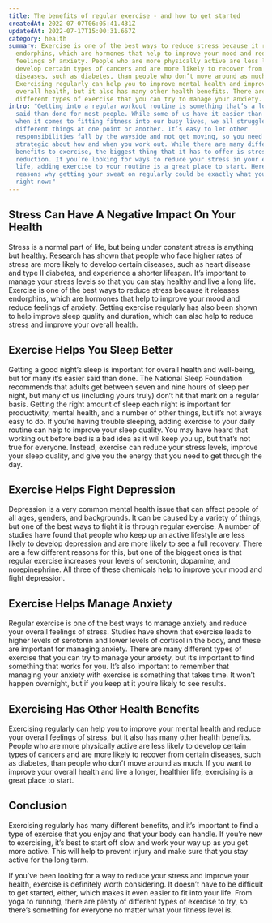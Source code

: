 ```yaml
---
title: The benefits of regular exercise - and how to get started
createdAt: 2022-07-07T06:05:41.431Z
updatedAt: 2022-07-17T15:00:31.667Z
category: health
summary: Exercise is one of the best ways to reduce stress because it releases
  endorphins, which are hormones that help to improve your mood and reduce
  feelings of anxiety. People who are more physically active are less likely to
  develop certain types of cancers and are more likely to recover from certain
  diseases, such as diabetes, than people who don’t move around as much.
  Exercising regularly can help you to improve mental health and improve your
  overall health, but it also has many other health benefits. There are many
  different types of exercise that you can try to manage your anxiety.
intro: "Getting into a regular workout routine is something that’s a lot easier
  said than done for most people. While some of us have it easier than others
  when it comes to fitting fitness into our busy lives, we all struggle with
  different things at one point or another. It’s easy to let other
  responsibilities fall by the wayside and not get moving, so you need to be
  strategic about how and when you work out. While there are many different
  benefits to exercise, the biggest thing that it has to offer is stress
  reduction. If you’re looking for ways to reduce your stress in your everyday
  life, adding exercise to your routine is a great place to start. Here are some
  reasons why getting your sweat on regularly could be exactly what you need
  right now:"
---
```


## Stress Can Have A Negative Impact On Your Health

Stress is a normal part of life, but being under constant stress is anything but healthy. Research has shown that people who face higher rates of stress are more likely to develop certain diseases, such as heart disease and type II diabetes, and experience a shorter lifespan. It’s important to manage your stress levels so that you can stay healthy and live a long life. Exercise is one of the best ways to reduce stress because it releases endorphins, which are hormones that help to improve your mood and reduce feelings of anxiety. Getting exercise regularly has also been shown to help improve sleep quality and duration, which can also help to reduce stress and improve your overall health.

## Exercise Helps You Sleep Better

Getting a good night’s sleep is important for overall health and well-being, but for many it’s easier said than done. The National Sleep Foundation recommends that adults get between seven and nine hours of sleep per night, but many of us (including yours truly) don’t hit that mark on a regular basis. Getting the right amount of sleep each night is important for productivity, mental health, and a number of other things, but it’s not always easy to do. If you’re having trouble sleeping, adding exercise to your daily routine can help to improve your sleep quality. You may have heard that working out before bed is a bad idea as it will keep you up, but that’s not true for everyone. Instead, exercise can reduce your stress levels, improve your sleep quality, and give you the energy that you need to get through the day.

## Exercise Helps Fight Depression

Depression is a very common mental health issue that can affect people of all ages, genders, and backgrounds. It can be caused by a variety of things, but one of the best ways to fight it is through regular exercise. A number of studies have found that people who keep up an active lifestyle are less likely to develop depression and are more likely to see a full recovery. There are a few different reasons for this, but one of the biggest ones is that regular exercise increases your levels of serotonin, dopamine, and norepinephrine. All three of these chemicals help to improve your mood and fight depression.

## Exercise Helps Manage Anxiety

Regular exercise is one of the best ways to manage anxiety and reduce your overall feelings of stress. Studies have shown that exercise leads to higher levels of serotonin and lower levels of cortisol in the body, and these are important for managing anxiety. There are many different types of exercise that you can try to manage your anxiety, but it’s important to find something that works for you. It’s also important to remember that managing your anxiety with exercise is something that takes time. It won’t happen overnight, but if you keep at it you’re likely to see results.

## Exercising Has Other Health Benefits

Exercising regularly can help you to improve your mental health and reduce your overall feelings of stress, but it also has many other health benefits. People who are more physically active are less likely to develop certain types of cancers and are more likely to recover from certain diseases, such as diabetes, than people who don’t move around as much. If you want to improve your overall health and live a longer, healthier life, exercising is a great place to start.

## Conclusion

Exercising regularly has many different benefits, and it’s important to find a type of exercise that you enjoy and that your body can handle. If you’re new to exercising, it’s best to start off slow and work your way up as you get more active. This will help to prevent injury and make sure that you stay active for the long term.

If you’ve been looking for a way to reduce your stress and improve your health, exercise is definitely worth considering. It doesn’t have to be difficult to get started, either, which makes it even easier to fit into your life. From yoga to running, there are plenty of different types of exercise to try, so there’s something for everyone no matter what your fitness level is.
